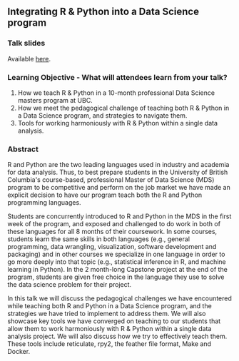 ## Integrating R & Python into a Data Science program

### Talk slides

Available [here](https://ttimbers.github.io/rstudio-conf-2020-ubc-mds/integrating-r-python-ds-program.html).

### Learning Objective - What will attendees learn from your talk?

1. How we teach R & Python in a 10-month professional Data Science masters program at UBC. 
2. How we meet the pedagogical challenge of teaching both R & Python in a Data Science program, and strategies to navigate them. 
3. Tools for working harmoniously with R & Python within a single data analysis.

### Abstract
R and Python are the two leading languages used in industry and academia for data analysis. Thus, to best prepare students in the University of British Columbia's course-based, professional Master of Data Science (MDS) program to be competitive and perform on the job market we have made an explicit decision to have our program teach both the R and Python programming languages. 

Students are concurrently introduced to R and Python in the MDS in the first week of the program, and exposed and challenged to do work in both of these languages for all 8 months of their coursework. In some courses, students learn the same skills in both languages (e.g., general programming, data wrangling, visualization, software development and packaging) and in other courses we specialize in one language in order to go more deeply into that topic (e.g., statistical inference in R, and machine learning in Python). In the 2 month-long Capstone project at the end of the program, students are given free choice in the language they use to solve the data science problem for their project. 

In this talk we will discuss the pedagogical challenges we have encountered while teaching both R and Python in a Data Science program, and the strategies we have tried to implement to address them. We will also showcase key tools we have converged on teaching to our students that allow them to work harmoniously with R & Python within a single data analysis project. We will also discuss how we try to effectively teach them. These tools include reticulate, rpy2, the feather file format, Make and Docker.


